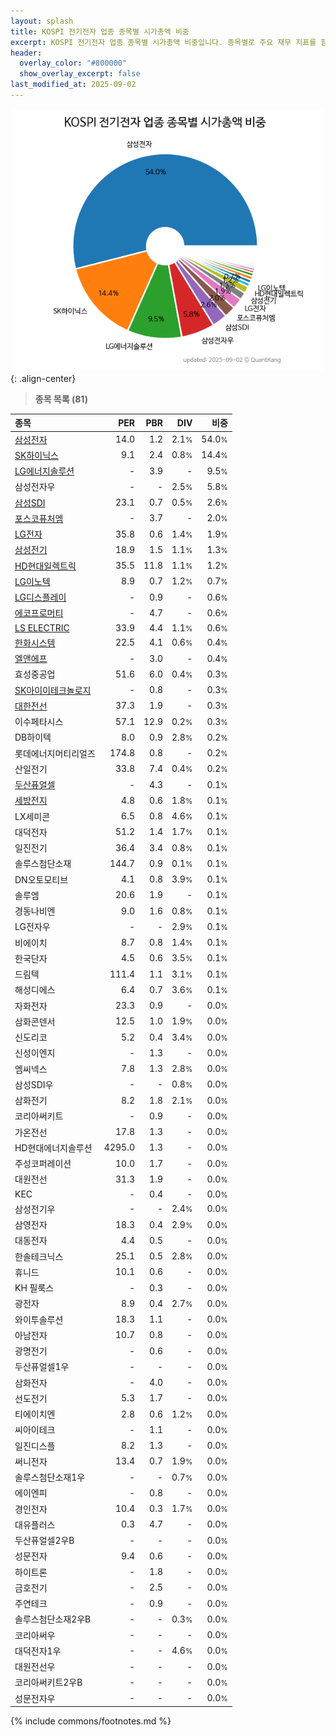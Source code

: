 ```yaml
---
layout: splash
title: KOSPI 전기전자 업종 종목별 시가총액 비중
excerpt: KOSPI 전기전자 업종 종목별 시가총액 비중입니다. 종목별로 주요 재무 지표를 함께 표시합니다.
header:
  overlay_color: "#800000"
  show_overlay_excerpt: false
last_modified_at: 2025-09-02
---
```



![KOSPI 전기전자 업종 종목별 시가총액 비중](/stats/sector/images/kospi_업종_전기전자_종목.png){: .align-center}


> **종목 목록 (81)**<a id="list"></a>

| **종목** | **PER** | **PBR** | **DIV** | **비중** |
| :------- | ------: | ------: | ------: | -------: |
| [삼성전자](/005930/) | 14.0 | 1.2 | 2.1<small>%</small> | 54.0<small>%</small> |
| [SK하이닉스](/000660/) | 9.1 | 2.4 | 0.8<small>%</small> | 14.4<small>%</small> |
| [LG에너지솔루션](/373220/) | - | 3.9 | - | 9.5<small>%</small> |
| 삼성전자우 | - | - | 2.5<small>%</small> | 5.8<small>%</small> |
| [삼성SDI](/006400/) | 23.1 | 0.7 | 0.5<small>%</small> | 2.6<small>%</small> |
| [포스코퓨처엠](/003670/) | - | 3.7 | - | 2.0<small>%</small> |
| [LG전자](/066570/) | 35.8 | 0.6 | 1.4<small>%</small> | 1.9<small>%</small> |
| [삼성전기](/009150/) | 18.9 | 1.5 | 1.1<small>%</small> | 1.3<small>%</small> |
| [HD현대일렉트릭](/267260/) | 35.5 | 11.8 | 1.1<small>%</small> | 1.2<small>%</small> |
| [LG이노텍](/011070/) | 8.9 | 0.7 | 1.2<small>%</small> | 0.7<small>%</small> |
| [LG디스플레이](/034220/) | - | 0.9 | - | 0.6<small>%</small> |
| [에코프로머티](/450080/) | - | 4.7 | - | 0.6<small>%</small> |
| [LS ELECTRIC](/010120/) | 33.9 | 4.4 | 1.1<small>%</small> | 0.6<small>%</small> |
| [한화시스템](/272210/) | 22.5 | 4.1 | 0.6<small>%</small> | 0.4<small>%</small> |
| [엘앤에프](/066970/) | - | 3.0 | - | 0.4<small>%</small> |
| 효성중공업 | 51.6 | 6.0 | 0.4<small>%</small> | 0.3<small>%</small> |
| [SK아이이테크놀로지](/361610/) | - | 0.8 | - | 0.3<small>%</small> |
| [대한전선](/001440/) | 37.3 | 1.9 | - | 0.3<small>%</small> |
| 이수페타시스 | 57.1 | 12.9 | 0.2<small>%</small> | 0.3<small>%</small> |
| DB하이텍 | 8.0 | 0.9 | 2.8<small>%</small> | 0.2<small>%</small> |
| 롯데에너지머티리얼즈 | 174.8 | 0.8 | - | 0.2<small>%</small> |
| 산일전기 | 33.8 | 7.4 | 0.4<small>%</small> | 0.2<small>%</small> |
| [두산퓨얼셀](/336260/) | - | 4.3 | - | 0.1<small>%</small> |
| [세방전지](/004490/) | 4.8 | 0.6 | 1.8<small>%</small> | 0.1<small>%</small> |
| LX세미콘 | 6.5 | 0.8 | 4.6<small>%</small> | 0.1<small>%</small> |
| 대덕전자 | 51.2 | 1.4 | 1.7<small>%</small> | 0.1<small>%</small> |
| 일진전기 | 36.4 | 3.4 | 0.8<small>%</small> | 0.1<small>%</small> |
| 솔루스첨단소재 | 144.7 | 0.9 | 0.1<small>%</small> | 0.1<small>%</small> |
| DN오토모티브 | 4.1 | 0.8 | 3.9<small>%</small> | 0.1<small>%</small> |
| 솔루엠 | 20.6 | 1.9 | - | 0.1<small>%</small> |
| 경동나비엔 | 9.0 | 1.6 | 0.8<small>%</small> | 0.1<small>%</small> |
| LG전자우 | - | - | 2.9<small>%</small> | 0.1<small>%</small> |
| 비에이치 | 8.7 | 0.8 | 1.4<small>%</small> | 0.1<small>%</small> |
| 한국단자 | 4.5 | 0.6 | 3.5<small>%</small> | 0.1<small>%</small> |
| 드림텍 | 111.4 | 1.1 | 3.1<small>%</small> | 0.1<small>%</small> |
| 해성디에스 | 6.4 | 0.7 | 3.6<small>%</small> | 0.1<small>%</small> |
| 자화전자 | 23.3 | 0.9 | - | 0.0<small>%</small> |
| 삼화콘덴서 | 12.5 | 1.0 | 1.9<small>%</small> | 0.0<small>%</small> |
| 신도리코 | 5.2 | 0.4 | 3.4<small>%</small> | 0.0<small>%</small> |
| 신성이엔지 | - | 1.3 | - | 0.0<small>%</small> |
| 엠씨넥스 | 7.8 | 1.3 | 2.8<small>%</small> | 0.0<small>%</small> |
| 삼성SDI우 | - | - | 0.8<small>%</small> | 0.0<small>%</small> |
| 삼화전기 | 8.2 | 1.8 | 2.1<small>%</small> | 0.0<small>%</small> |
| 코리아써키트 | - | 0.9 | - | 0.0<small>%</small> |
| 가온전선 | 17.8 | 1.3 | - | 0.0<small>%</small> |
| HD현대에너지솔루션 | 4295.0 | 1.3 | - | 0.0<small>%</small> |
| 주성코퍼레이션 | 10.0 | 1.7 | - | 0.0<small>%</small> |
| 대원전선 | 31.3 | 1.9 | - | 0.0<small>%</small> |
| KEC | - | 0.4 | - | 0.0<small>%</small> |
| 삼성전기우 | - | - | 2.4<small>%</small> | 0.0<small>%</small> |
| 삼영전자 | 18.3 | 0.4 | 2.9<small>%</small> | 0.0<small>%</small> |
| 대동전자 | 4.4 | 0.5 | - | 0.0<small>%</small> |
| 한솔테크닉스 | 25.1 | 0.5 | 2.8<small>%</small> | 0.0<small>%</small> |
| 휴니드 | 10.1 | 0.6 | - | 0.0<small>%</small> |
| KH 필룩스 | - | 0.3 | - | 0.0<small>%</small> |
| 광전자 | 8.9 | 0.4 | 2.7<small>%</small> | 0.0<small>%</small> |
| 와이투솔루션 | 18.3 | 1.1 | - | 0.0<small>%</small> |
| 아남전자 | 10.7 | 0.8 | - | 0.0<small>%</small> |
| 광명전기 | - | 0.6 | - | 0.0<small>%</small> |
| 두산퓨얼셀1우 | - | - | - | 0.0<small>%</small> |
| 삼화전자 | - | 4.0 | - | 0.0<small>%</small> |
| 선도전기 | 5.3 | 1.7 | - | 0.0<small>%</small> |
| 티에이치엔 | 2.8 | 0.6 | 1.2<small>%</small> | 0.0<small>%</small> |
| 씨아이테크 | - | 1.1 | - | 0.0<small>%</small> |
| 일진디스플 | 8.2 | 1.3 | - | 0.0<small>%</small> |
| 써니전자 | 13.4 | 0.7 | 1.9<small>%</small> | 0.0<small>%</small> |
| 솔루스첨단소재1우 | - | - | 0.7<small>%</small> | 0.0<small>%</small> |
| 에이엔피 | - | 0.8 | - | 0.0<small>%</small> |
| 경인전자 | 10.4 | 0.3 | 1.7<small>%</small> | 0.0<small>%</small> |
| 대유플러스 | 0.3 | 4.7 | - | 0.0<small>%</small> |
| 두산퓨얼셀2우B | - | - | - | 0.0<small>%</small> |
| 성문전자 | 9.4 | 0.6 | - | 0.0<small>%</small> |
| 하이트론 | - | 1.8 | - | 0.0<small>%</small> |
| 금호전기 | - | 2.5 | - | 0.0<small>%</small> |
| 주연테크 | - | 0.9 | - | 0.0<small>%</small> |
| 솔루스첨단소재2우B | - | - | 0.3<small>%</small> | 0.0<small>%</small> |
| 코리아써우 | - | - | - | 0.0<small>%</small> |
| 대덕전자1우 | - | - | 4.6<small>%</small> | 0.0<small>%</small> |
| 대원전선우 | - | - | - | 0.0<small>%</small> |
| 코리아써키트2우B | - | - | - | 0.0<small>%</small> |
| 성문전자우 | - | - | - | 0.0<small>%</small> |

{% include commons/footnotes.md %}